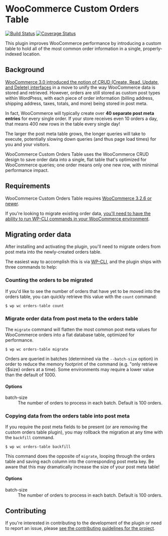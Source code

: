 # WooCommerce Custom Orders Table

[![Build Status](https://travis-ci.org/liquidweb/woocommerce-custom-orders-table.svg?branch=develop)](https://travis-ci.org/liquidweb/woocommerce-custom-orders-table)
[![Coverage Status](https://coveralls.io/repos/github/liquidweb/woocommerce-custom-orders-table/badge.svg?branch=feature%2Fcode-coverage)](https://coveralls.io/github/liquidweb/woocommerce-custom-orders-table?branch=feature%2Fcode-coverage)

This plugin improves WooCommerce performance by introducing a custom table to hold all of the most common order information in a single, properly-indexed location.

## Background

[WooCommerce 3.0 introduced the notion of CRUD (Create, Read, Update, and Delete) interfaces](https://woocommerce.wordpress.com/2016/10/27/the-new-crud-classes-in-woocommerce-2-7/) in a move to unify the way WooCommerce data is stored and retrieved. However, orders are still stored as custom post types within WordPress, with each piece of order information (billing address, shipping address, taxes, totals, and more) being stored in post meta.

In fact, WooCommerce will typically create over **40 separate post meta entries** for every single order. If your store receives even 10 orders a day, that means 400 new rows in the table every single day!

The larger the post meta table grows, the longer queries will take to execute, potentially slowing down queries (and thus page load times) for you and your visitors.

WooCommerce Custom Orders Table uses the WooCommerce CRUD design to save order data into a single, flat table that's optimized for WooCommerce queries; one order means only one new row, with minimal performance impact.

## Requirements

WooCommerce Custom Orders Table requires [WooCommerce 3.2.6 or newer](https://wordpress.org/plugins/woocommerce/).

If you're looking to migrate existing order data, [you'll need to have the ability to run WP-CLI commands in your WooCommerce environment](http://wp-cli.org/).

## Migrating order data

After installing and activating the plugin, you'll need to migrate orders from post meta into the newly-created orders table.

The easiest way to accomplish this is via [WP-CLI](http://wp-cli.org/), and the plugin ships with three commands to help:

### Counting the orders to be migrated

If you'd like to see the number of orders that have yet to be moved into the orders table, you can quickly retrieve this value with the `count` command:

```
$ wp wc orders-table count
```

### Migrate order data from post meta to the orders table

The `migrate` command will flatten the most common post meta values for WooCommerce orders into a flat database table, optimized for performance.

```
$ wp wc orders-table migrate
```

Orders are queried in batches (determined via the `--batch-size` option) in order to reduce the memory footprint of the command (e.g. "only retrieve {$size} orders at a time). Some environments may require a lower value than the default of 1000.

#### Options

<dl>
	<dt>batch-size</dt>
	<dd>The number of orders to process in each batch. Default is 100 orders.</dd>
</dl>


### Copying data from the orders table into post meta

If you require the post meta fields to be present (or are removing the custom orders table plugin), you may rollback the migration at any time with the `backfill` command.

```
$ wp wc orders-table backfill
```

This command does the opposite of `migrate`, looping through the orders table and saving each column into the corresponding post meta key. Be aware that this may dramatically increase the size of your post meta table!

#### Options

<dl>
	<dt>batch-size</dt>
	<dd>The number of orders to process in each batch. Default is 100 orders.</dd>
</dl>

## Contributing

If you're interested in contributing to the development of the plugin or need to report an issue, please [see the contributing guidelines for the project](https://github.com/liquidweb/woocommerce-custom-orders-table/blob/develop/CONTRIBUTING.md).

